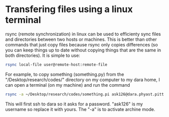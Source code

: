 # Transfering files using a linux terminal 
rsync (remote synchronization) in linux can be used to efficienty sync files and directories between two hosts or machines. This is better than other commands that just copy files because rsync only copies differences (so you can keep things up to date without copying things that are the same in both directories). It is simple to use:

```bash
rsync local-file user@remote-host:remote-file
```

For example, to copy something (something.py) from the "/Desktop/research/codes/" directory on my computer to my dara home, I can open a terminal (on my machine) and run the command

```bash
rsync -a ~/Desktop/research/codes/something.pi ask126@dara.phyast.pitt.edu:/home/ask126/
```
This will first ssh to dara so it asks for a password. "ask126" is my username so replace it with yours.
The "-a" is to activate archine mode.
